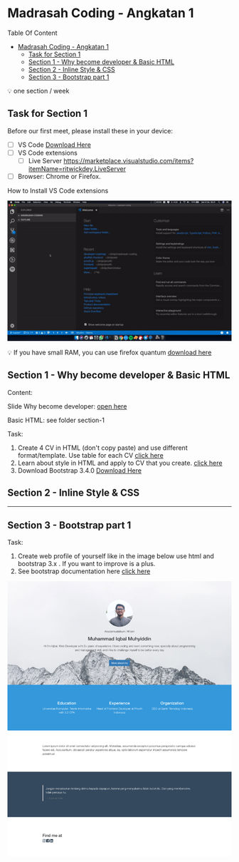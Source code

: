 # Madrasah Coding - Angkatan 1

Table Of Content

- [Madrasah Coding - Angkatan 1](#madrasah-coding---angkatan-1)
  - [Task for Section 1](#task-for-section-1)
  - [Section 1 - Why become developer & Basic HTML](#section-1---why-become-developer--basic-html)
  - [Section 2 - Inline Style & CSS](#section-2---inline-style--css)
  - [Section 3 - Bootstrap part 1](#section-3---bootstrap-part-1)

:bulb: one section / week

## Task for Section 1

Before our first meet, please install these in your device:

- [ ] VS Code [Download Here](https://code.visualstudio.com/Download)
- [ ] VS Code extensions
  - [ ] Live Server https://marketplace.visualstudio.com/items?itemName=ritwickdey.LiveServer
- [ ] Browser: Chrome or Firefox.

How to Install VS Code extensions

![how to](./img/01-vscode.gif)

:bulb: If you have small RAM, you can use firefox quantum
[download here](https://www.mozilla.org/id/firefox/)

## Section 1 - Why become developer & Basic HTML

Content:

Slide Why become developer: [open here](https://docs.google.com/presentation/d/1JdIY2TV5jlC_nA2XBLxJa6lXU9f0OwNewwvqZJ6PCnU/edit?usp=sharing)

Basic HTML: see folder section-1

Task:

1. Create 4 CV in HTML (don't copy paste) and use different format/template. Use table for each CV [click here](https://www.w3schools.com/html/html_tables.asp)
2. Learn about style in HTML and apply to CV that you create. [click here](https://www.w3schools.com/html/html_styles.asp)
3. Download Bootstrap 3.4.0 [Download Here](https://github.com/twbs/bootstrap/releases/download/v3.4.0/bootstrap-3.4.0-dist.zip)

## Section 2 - Inline Style & CSS

---

## Section 3 - Bootstrap part 1

Task:

1. Create web profile of yourself like in the image below use html and bootstrap 3.x . If you want to improve is a plus.
2. See bootstrap documentation here [click here](https://getbootstrap.com/docs/3.4/)

![task](./img/03-task3.png)
